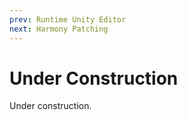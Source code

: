 ```yaml
---
prev: Runtime Unity Editor
next: Harmony Patching
---
```


# Under Construction

Under construction.
